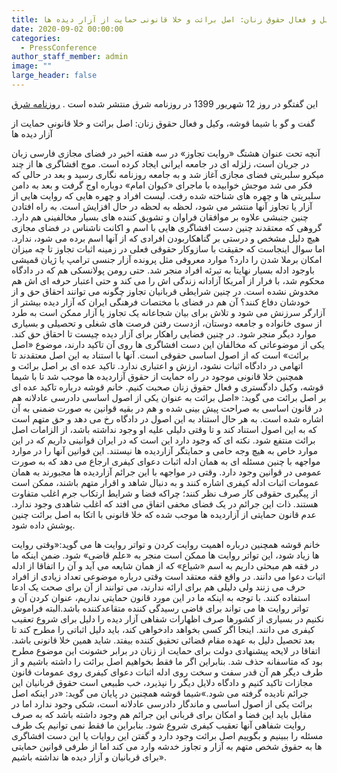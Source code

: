 ```yaml
---
title: گفت و گو با شیما قوشه، وکیل و فعال حقوق زنان: اصل برائت و خلا قانونی حمایت از آزار دیده ها
date: 2020-09-02 00:00:00
categories:
  - PressConference
author_staff_member: admin
image: ""
large_header: false
---
```


این  گفتگو در روز 12 شهریور 1399 در روزنامه شرق منتشر شده است .
<a href="https://www.magiran.com/article/4086379">روزنامه شرق</a>







گفت و گو با شیما قوشه، وکیل و فعال حقوق زنان: اصل برائت و خلا قانونی حمایت از آزار دیده ها

آنچه تحت عنوان هشتگ «روایت تجاوز» در سه هفته اخیر در فضای مجازی فارسی زبان در جریان است، زلزله ای در جامعه ایرانی ایجاد کرده است. موج افشاگری ها از چند میکرو سلبریتی فضای مجازی آغاز شد و به جامعه روزنامه نگاری رسید و بعد در حالی که فکر می شد موجش خوابیده با ماجرای «کیوان امام» دوباره اوج گرفت و بعد به دامن سلبریتی ها و چهره های شناخته شده رفت. لیست افراد و چهره هایی که روایت هایی از آزار یا تجاوز آنها منتشر می شود، لحظه به لحظه در حال افزایش است. به راه افتادن چنین جنبشی علاوه بر موافقان فراوان و تشویق کننده های بسیار مخالفینی هم دارد. گروهی که معتقدند چنین دست افشاگری هایی با اسم و اکانت ناشناس در فضای مجازی هیچ دلیل مشخص و درستی بر گناهکاربودن افرادی که از آنها اسم برده می شود، ندارد. اما سوال اینجاست که حقیقت با سازوکار حقوقی فعلی در زمینه اثبات تجاوز تا چه میزان امکان برملا شدن را دارد؟ موارد معروفی مثل پرونده آزار جنسی ترامپ یا ژیان قمیشی باوجود ادله بسیار نهایتا به تبرئه افراد منجر شد. حتی رومن پولانسکی هم که در دادگاه محکوم شد، با فرار از آمریکا آزادانه زندگی اش را می کند و حتی اعتبار حرفه ای اش هم مخدوش نشده است. در چنین شرایطی قربانیان تجاوز چگونه می توانند احقاق حق و از خودشان دفاع کنند؟ آن هم در فضای با مختصات فرهنگی ایران که آزار دیده بیشتر از آزارگر سرزنش می شود و تلاش برای بیان شجاعانه یک تجاوز یا آزار ممکن است به طرد از سوی خانواده و جامعه دوستان، ازدست رفتن فرصت های شغلی و تحصیلی و بسیاری موارد دیگر منجر شود. در چنین فضایی راهکار برای آزار دیده چیست تا احقاق حق کند. یکی از موضوعاتی که مخالفان این دست افشاگری ها روی آن تاکید دارند، موضوع «اصل برائت» است که از اصول اساسی حقوقی است. آنها با استناد به این اصل معتقدند تا اتهامی در دادگاه اثبات نشود، ارزش و اعتباری ندارد. تاکید عده ای بر اصل برائت و همچنین خلا قانونی موجود در راه حمایت از حقوق آزاردیده ها موجب شد تا با شیما قوشه، وکیل دادگستری و فعال حقوق زنان صحبت کنیم. خانم قوشه درباره تاکید عده ای بر اصل برائت می گوید: «اصل برائت به عنوان یکی از اصول اساسی دادرسی عادلانه هم در قانون اساسی به صراحت پیش بینی شده و هم در بقیه قوانین به صورت ضمنی به آن اشاره شده است. به هر حال استناد به این اصول در دادگاه رخ می دهد و حق متهم است که به این اصول استناد کند و تا وقتی دلیلی علیه او وجود نداشته باشد، از الزامات اصل برائت منتفع شود. نکته ای که وجود دارد این است که در ایران قوانینی داریم که در این موارد خاص به هیچ وجه حامی و حمایتگر آزاردیده ها نیستند. این قوانین آنها را در موارد مواجهه با چنین مسئله ای به همان ادله اثبات دعوای کیفری ارجاع می دهد که به صورت عمومی در قوانین وجود دارد. وقتی در مواجهه با این جرائم آزاردیده ها مجبورند به همان عمومات اثبات ادله کیفری اشاره کنند و به دنبال شاهد و اقرار متهم باشند، ممکن است از پیگیری حقوقی کار صرف نظر کنند؛ چراکه فضا و شرایط ارتکاب جرم اغلب متفاوت هستند. ذات این جرائم در یک فضای مخفی اتفاق می افتد که اغلب شاهدی وجود ندارد. عدم قانون حمایتی از آزاردیده ها موجب شده که خلا قانونی با اتکا به اصل برائت چنین پوشش داده شود.

خانم قوشه همچنین درباره اهمیت روایت کردن و تواتر روایت ها می گوید:«وقتی روایت ها زیاد شود، این تواتر روایت ها ممکن است منجر به «علم قاضی» شود. ضمن اینکه ما در فقه هم مبحثی داریم به اسم «شیاع» که از همان شایعه می آید و آن را اتفاقا از ادله اثبات دعوا می دانند. در واقع فقه معتقد است وقتی درباره موضوعی تعداد زیادی از افراد حرف می زنند ولی دلیلی هم برای ارائه ندارند، می توانند از آن برای صحت یک ادعا استفاده کنند. با توجه به اینکه ما در این مورد قانون حمایتی نداریم، عنوان کردن آن و تواتر روایت ها می تواند برای قاضی رسیدگی کننده متقاعدکننده باشد.البته فراموش نکنیم در بسیاری از کشورها صرف اظهارات شفاهی آزار دیده را دلیل برای شروع تعقیب کیفری می دانند. اینجا اگر کسی بخواهد دادخواهی کند، باید دلیل اثباتی را مطرح کند تا بعد تحصیل دلیل به عهده مقام قضائی تحقیق کننده بیفتد. شاید همین خلا قانونی باشد. اتفاقا در لایحه پیشنهادی دولت برای حمایت از زنان در برابر خشونت این موضوع مطرح بود که متاسفانه حذف شد. بنابراین اگر ما فقط بخواهیم اصل برائت را داشته باشیم و از طرف دیگر هم آن قدر سفت و سخت روی ادله اثبات دعوای کیفری روی عمومات قانون مجازات تاکید کنیم و دادگاه دلایل دیگر را نپذیرد، خب طبیعی است حقوق قربانیان این جرائم نادیده گرفته می شود.»شیما قوشه همچنین در پایان می گوید: «در اینکه اصل برائت یکی از اصول اساسی و ماندگار دادرسی عادلانه است، شکی وجود ندارد اما در مقابل باید این فضا و امکان برای قربانی این جرائم هم وجود داشته باشد که به صرف روایت شفاهی آنها تعقیب کیفری شروع شود. بنابراین ما فقط نمی توانیم یک طرف مسئله را ببینیم و بگوییم اصل برائت وجود دارد و گفتن این روایات یا این دست افشاگری ها به حقوق شخص متهم به آزار و تجاوز خدشه وارد می کند اما از طرفی قوانین حمایتی برای قربانیان و آزار دیده ها نداشته باشیم».
